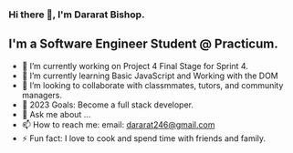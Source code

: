 ### Hi there 👋, I'm Dararat Bishop.

## I'm a Software Engineer Student @ Practicum.

- 🔭 I’m currently working on Project 4 Final Stage for Sprint 4. 
- 🌱 I’m currently learning Basic JavaScript and Working with the DOM
- 👯 I’m looking to collaborate with classmmates, tutors, and community managers.
- :rocket: 2023 Goals: Become a full stack developer.
- 💬 Ask me about ...
- 📫 How to reach me: email: dararat246@gmail.com
- ⚡ Fun fact: I love to cook and spend time with friends and family.

